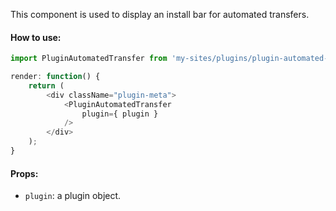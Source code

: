 This component is used to display an install bar for automated transfers.

#### How to use:

```js
import PluginAutomatedTransfer from 'my-sites/plugins/plugin-automated-transfer';

render: function() {
	return (
		<div className="plugin-meta">
			<PluginAutomatedTransfer
				plugin={ plugin }
			/>
		</div>
	);
}
```

#### Props:

- `plugin`: a plugin object.
